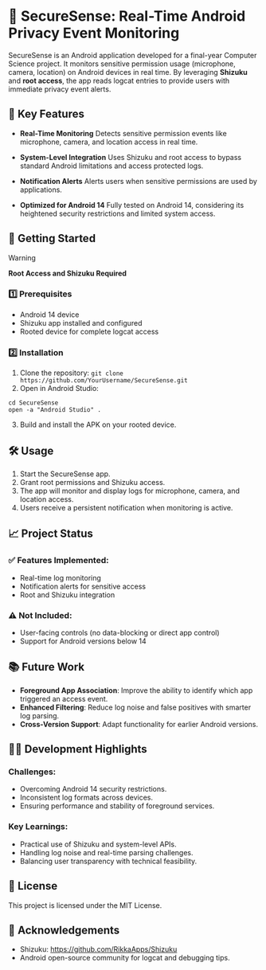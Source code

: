 # 📱 SecureSense: Real-Time Android Privacy Event Monitoring
SecureSense is an Android application developed for a final-year Computer Science project. It monitors sensitive permission usage (microphone, camera, location) on Android devices in real time. By leveraging **Shizuku** and **root access**, the app reads logcat entries to provide users with immediate privacy event alerts.

## 🌟 Key Features

- **Real-Time Monitoring**
Detects sensitive permission events like microphone, camera, and location access in real time.

- **System-Level Integration**
Uses Shizuku and root access to bypass standard Android limitations and access protected logs.

- **Notification Alerts**
Alerts users when sensitive permissions are used by applications.

- **Optimized for Android 14**
Fully tested on Android 14, considering its heightened security restrictions and limited system access.

## 🚀 Getting Started

> [!WARNING]
> **Root Access and Shizuku Required**

### 1️⃣ Prerequisites

- Android 14 device
- Shizuku app installed and configured
- Rooted device for complete logcat access

### 2️⃣ Installation

1. Clone the repository:
```git clone https://github.com/YourUsername/SecureSense.git```
2. Open in Android Studio:
```
cd SecureSense
open -a "Android Studio" .
```
3. Build and install the APK on your rooted device.

## 🛠️ Usage

1. Start the SecureSense app.
2. Grant root permissions and Shizuku access.
3. The app will monitor and display logs for microphone, camera, and location access.
4. Users receive a persistent notification when monitoring is active.

## 📈 Project Status

### ✅ Features Implemented:
- Real-time log monitoring
- Notification alerts for sensitive access
- Root and Shizuku integration

### ⚠️ Not Included: 
- User-facing controls (no data-blocking or direct app control)
- Support for Android versions below 14

## 📚 Future Work
- **Foreground App Association**: Improve the ability to identify which app triggered an access event.
- **Enhanced Filtering**: Reduce log noise and false positives with smarter log parsing.
- **Cross-Version Support**: Adapt functionality for earlier Android versions.

## 🧑‍💻 Development Highlights

### Challenges:
- Overcoming Android 14 security restrictions.
- Inconsistent log formats across devices.
- Ensuring performance and stability of foreground services.

### Key Learnings:
- Practical use of Shizuku and system-level APIs.
- Handling log noise and real-time parsing challenges.
- Balancing user transparency with technical feasibility.

## 📝 License
This project is licensed under the MIT License.

## 🙏 Acknowledgements
- Shizuku: https://github.com/RikkaApps/Shizuku
- Android open-source community for logcat and debugging tips.
